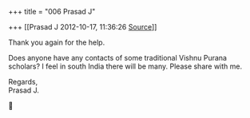+++
title = "006 Prasad J"

+++
[[Prasad J	2012-10-17, 11:36:26 [Source](https://groups.google.com/g/bvparishat/c/yltH3uhK4No)]]



Thank you again for the help.  
  
Does anyone have any contacts of some traditional Vishnu Purana scholars? I feel in south India there will be many. Please share with me.  
  
Regards,  
Prasad J.



